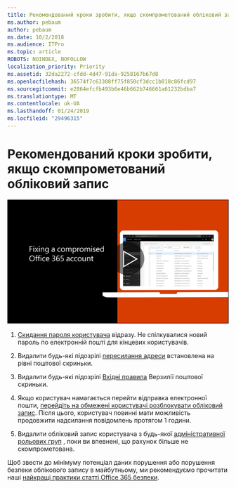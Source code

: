 ```yaml
---
title: Рекомендований кроки зробити, якщо скомпрометований обліковий запис
ms.author: pebaum
author: pebaum
ms.date: 10/2/2018
ms.audience: ITPro
ms.topic: article
ROBOTS: NOINDEX, NOFOLLOW
localization_priority: Priority
ms.assetid: 32da2272-cfdd-4d47-91da-9258167b67d8
ms.openlocfilehash: 36574f7c63308ff75f850cf3dcc1b018c86fcd97
ms.sourcegitcommit: e2864efcfb493b6e46b662b746661a61232bdba7
ms.translationtype: MT
ms.contentlocale: uk-UA
ms.lasthandoff: 01/24/2019
ms.locfileid: "29496315"
---
```

# <a name="recommended-steps-to-take-if-an-account-is-compromised"></a>Рекомендований кроки зробити, якщо скомпрометований обліковий запис

[![Фіксація порушення безпеки облікового запису служби Office 365](media/797f355b-22a1-468e-91a4-a9d5bc45b19a.png)](https://www.microsoft.com/videoplayer/embed/RE2jvOb?pid=ocpVideo0-innerdiv-oneplayer&amp;postJsllMsg=true&amp;maskLevel=20&amp;autoplay=true)
  
1. [Скидання пароля користувача](https://support.office.com/article/7a5d073b-7fae-4aa5-8f96-9ecd041aba9c) відразу. Не спілкувалися новий пароль по електронній пошті для кінцевих користувачів. 
    
2. Видалити будь-які підозрілі [пересилання адреси](https://support.office.com/article/ab5eb117-0f22-4fa7-a662-3a6bdb0add74) встановлена на рівні поштової скриньки. 
    
3. Видалити будь-які підозрілі [Вхідні правила](https://support.office.com/article/1433E3A0-7FB0-4999-B536-50E05CB67FED) Верзилії поштової скриньки. 
    
4. Якщо користувач намагається перейти відправка електронної пошти, [перейдіть на обмежені користувачі розблокувати обліковий запис](https://protection.office.com/?hash=/restrictedusers). Після цього, користувач повинні мати можливість продовжити надсилання повідомлень протягом 1 години.
    
5. Видалити обліковий запис користувача з будь-якої [адміністративної рольових груп](https://support.office.com/article/eac4d046-1afd-4f1a-85fc-8219c79e1504) , поки ви впевнені, що рахунок більше не скомпрометована. 
    
Щоб звести до мінімуму потенціал даних порушення або порушення безпеки облікового запису в майбутньому, ми рекомендуємо прочитати наші [найкращі практики статті Office 365 безпеки](https://support.office.com/article/9295e396-e53d-49b9-ae9b-0b5828cdedc3).
  


